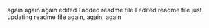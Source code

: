 again again again edited I added readme file
I edited readme file
just updating readme file again, again, again
